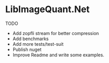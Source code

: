 # LibImageQuant.Net

TODO
* Add zopfli stream for better compression
* Add benchmarks 
* Add more tests/test-suit
* Publish nuget
* Improve Readme and write some examples.
